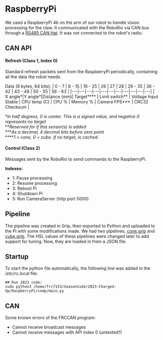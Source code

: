 # RaspberryPi
We used a RaspberryPi 4b on the arm of our robot to handle vision processing for the claw. It communicated with the RoboRio via CAN bus through a [RS485 CAN Hat](https://www.waveshare.com/rs485-can-hat.htm). It was not connected to the robot's radio.

## CAN API
#### Refresh (Class 1, Index 0)
Standard refresh packets sent from the RaspberryPi periodically, containing all the data the robot needs.

Data (8 bytes, 64 bits):
| 0 - 7 | 8 - 15 | 16 - 25 | 26 | 27 | 28 | 29 - 35 | 36 - 42 | 43 - 49 | 50 - 55 | 56 - 63 |
|---|---|---|---|---|---|---|---|---|---|---|
| X angle\*|Y angle\*|Distance (mm)| Target\*\*\*\* | Limit switch\*\* | Voltage Input Stable | CPU temp (C) | CPU % | Memory % | Camera FPS\*\*\* | CRC32 Checksum |

\*_In half degrees, 0 is center. This is a signed value, and negative 0 represents no target_
<br>
\*\*_Reserved for if this sensor(s) is added_
<br>
\*\*\*_As a decimal, 4 decimal bits before zero point_
<br>
\*\*\*\*_1 = cone, 0 = cube. If no target, is cached._

#### Control (Class 2)
Messages sent by the RoboRio to send commands to the RaspberryPi.

**Indexes:**
- 1: Pause processing
- 2: Resume processing
- 3: Reboot Pi
- 4: Shutdown Pi
- 5: Run CameraServer (http port 5000)

## Pipeline
The pipeline was created in Grip, then exported to Python and uploaded to the Pi with some modifications made. We had two pipelines, [cone.grip](RaspberryPi/GRIP/cone.grip) and [cube.grip](RaspberryPi/GRIP/cube.grip). The HSL values of these pipelines were changed later to add support for tuning. Now, they are loaded in from a JSON file.

## Startup
To start the python file automatically, the following line was added in the */etc/rc.local* file:
```
## Run 2023 code:
sudo python3 /home/frc7153/SeasonCode/2023-Charged-Up/RaspberryPi/comp/main.py
```

## CAN 
Some known errors of the FRCCAN program:
- Cannot receive broadcast messages
- Cannot receive messages with API index 0 (untested?)